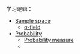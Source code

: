 学习逻辑：

- [Sample space](Sample%20space.md)
	- [σ-field](σ-field.md)
- [Probability](Probability.md)
	- [Probability measure](Probability%20measure.md)
	- 